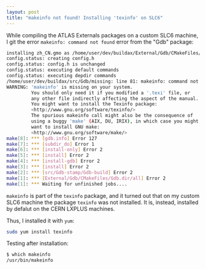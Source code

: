 ```yaml
---
layout: post
title: "makeinfo not found! Installing 'texinfo' on SLC6"
---
```


While compiling the ATLAS Externals packages on a custom SLC6 machine, I git the error `makeinfo: command not found` error from the "Gdb" package:

```bash
installing zh_CN.gmo as /home/user/dev/buildax/External/Gdb/CMakeFiles/GdbBuild/share/locale/zh_CN/LC_MESSAGES/opcodes.mo
config.status: creating config.h
config.status: config.h is unchanged
config.status: executing default commands
config.status: executing depdir commands
/home/user/dev/buildax/src/Gdb/missing: line 81: makeinfo: command not found
WARNING: 'makeinfo' is missing on your system.
         You should only need it if you modified a '.texi' file, or
         any other file indirectly affecting the aspect of the manual.
         You might want to install the Texinfo package:
         <http://www.gnu.org/software/texinfo/>
         The spurious makeinfo call might also be the consequence of
         using a buggy 'make' (AIX, DU, IRIX), in which case you might
         want to install GNU make:
         <http://www.gnu.org/software/make/>
make[8]: *** [gdb.info] Error 127
make[7]: *** [subdir_do] Error 1
make[6]: *** [install-only] Error 2
make[5]: *** [install] Error 2
make[4]: *** [install-gdb] Error 2
make[3]: *** [install] Error 2
make[2]: *** [src/Gdb-stamp/Gdb-build] Error 2
make[1]: *** [External/Gdb/CMakeFiles/Gdb.dir/all] Error 2
make[1]: *** Waiting for unfinished jobs....
```

`makeinfo` is part of the `texinfo` package, and it turned out that on my custom SLC6 machine the package `texinfo` was not installed. It is, instead, installed by defalut on the CERN LXPLUS machines.

Thus, I installed it with `yum`:

```bash
sudo yum install texinfo
```

Testing after installation:

```bash
$ which makeinfo
/usr/bin/makeinfo
```
